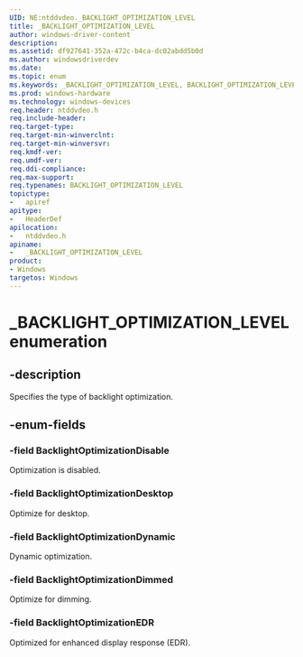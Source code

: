 ```yaml
---
UID: NE:ntddvdeo._BACKLIGHT_OPTIMIZATION_LEVEL
title: _BACKLIGHT_OPTIMIZATION_LEVEL
author: windows-driver-content
description:
ms.assetid: df927641-352a-472c-b4ca-dc02abdd5b0d
ms.author: windowsdriverdev
ms.date:
ms.topic: enum
ms.keywords: _BACKLIGHT_OPTIMIZATION_LEVEL, BACKLIGHT_OPTIMIZATION_LEVEL,
ms.prod: windows-hardware
ms.technology: windows-devices
req.header: ntddvdeo.h
req.include-header:
req.target-type:
req.target-min-winverclnt:
req.target-min-winversvr:
req.kmdf-ver:
req.umdf-ver:
req.ddi-compliance:
req.max-support:
req.typenames: BACKLIGHT_OPTIMIZATION_LEVEL
topictype:
-	apiref
apitype:
-	HeaderDef
apilocation:
-	ntddvdeo.h
apiname:
-	_BACKLIGHT_OPTIMIZATION_LEVEL
product: 
- Windows
targetos: Windows
---
```


# _BACKLIGHT_OPTIMIZATION_LEVEL enumeration

## -description

Specifies the type of backlight optimization.

## -enum-fields

### -field BacklightOptimizationDisable

Optimization is disabled.

### -field BacklightOptimizationDesktop

Optimize for desktop.

### -field BacklightOptimizationDynamic

Dynamic optimization.

### -field BacklightOptimizationDimmed

Optimize for dimming.

### -field BacklightOptimizationEDR

Optimized for enhanced display response (EDR).

